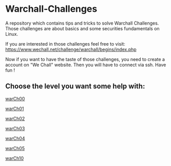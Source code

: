 # Warchall-Challenges
A repository which contains tips and tricks to solve Warchall Challenges. Those challenges are about basics and some securities fundamentals on Linux.

If you are interested in those challenges feel free to visit: https://www.wechall.net/challenge/warchall/begins/index.php

Now if you want to have the taste of those challenges, you need to create a account on "We Chall" website. Then you will have to connect via ssh.
Have fun !

## Choose the level you want some help with:
[warCh00](https://github.com/Kiku-no-Jo/Warchall-Challenges/blob/main/warCh00.md)

[warCh01](https://github.com/Kiku-no-Jo/Warchall-Challenges/blob/main/warCh01.md)

[warCh02](https://github.com/Kiku-no-Jo/Warchall-Challenges/blob/main/warCh02.md)

[warCh03](https://github.com/Kiku-no-Jo/Warchall-Challenges/blob/main/warCh03.md)

[warCh04](https://github.com/Kiku-no-Jo/Warchall-Challenges/blob/main/warCh04.md)

[warCh05](https://github.com/Kiku-no-Jo/Warchall-Challenges/blob/main/warCh05.md)

[warCh10](https://github.com/Kiku-no-Jo/Warchall-Challenges/blob/main/warCh10.md)
